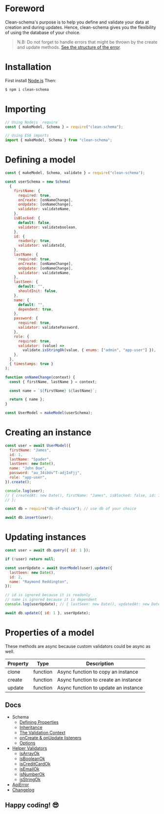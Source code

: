 # Foreword

Clean-schema's purpose is to help you define and validate your data at creation and during updates. Hence, clean-schema gives you the flexibility of using the database of your choice.

> N.B: Do not forget to handle errors that might be thrown by the create and update methods. [See the structure of the error](./docs/api-error.md#structure-of-apierror).

# Installation

First install [Node.js](http://nodejs.org/) Then:

```bash
$ npm i clean-schema
```

# Importing

```js
// Using Nodejs `require`
const { makeModel, Schema } = require("clean-schema");

// Using ES6 imports
import { makeModel, Schema } from "clean-schema";
```

# Defining a model

```js
const { makeModel, Schema, validate } = require("clean-schema");

const userSchema = new Schema(
  {
    firstName: {
      required: true,
      onCreate: [onNameChange],
      onUpdate: [onNameChange],
      validator: validateName,
    },
    isBlocked: {
      default: false,
      validator: validateboolean,
    },
    id: {
      readonly: true,
      validator: validateId,
    },
    lastName: {
      required: true,
      onCreate: [onNameChange],
      onUpdate: [onNameChange],
      validator: validateName,
    },
    lastSeen: {
      default: "",
      shouldInit: false,
    },
    name: {
      default: "",
      dependent: true,
    },
    password: {
      required: true,
      validator: validatePassword,
    },
    role: {
      required: true,
      validator: (value) =>
        validate.isStringOk(value, { enums: ["admin", "app-user"] }),
    },
  },
  { timestamps: true }
);

function onNameChange(context) {
  const { firstName, lastName } = context;

  const name = `${firstName} ${lastName}`;

  return { name };
}

const UserModel = makeModel(userSchema);
```

# Creating an instance

```js
const user = await UserModel({
  firstName: "James",
  id: 1,
  lastName: "Spader",
  lastSeen: new Date(),
  name: "John Doe",
  password: "au_34ibUv^T-adjInFjj",
  role: "app-user",
}).create();

console.log(user);
// { createdAt: new Date(), firstName: "James", isBlocked: false, id: 1, lastName: "Spader", lastSeen: "", name: "James Spader", password: "au_34ibUv^T-adjInFjj", role: "app-user", updatedAt: new Date(),
// };

const db = require("db-of-choice"); // use db of your choice

await db.insert(user);
```

# Updating instances

```js
const user = await db.query({ id: 1 });

if (!user) return null;

const userUpdate = await UserModel(user).update({
  lastSeen: new Date(),
  id: 2,
  name: "Raymond Reddington",
});

// id is ignored because it is readonly
// name is ignored because it is dependent
console.log(userUpdate); // { lastSeen: new Date(), updatedAt: new Date() }

await db.update({ id: 1 }, userUpdate);
```

# Properties of a model

These methods are async because custom validators could be async as well.

| Property | Type     | Description                          |
| -------- | -------- | ------------------------------------ |
| clone    | function | Async function to copy an instance   |
| create   | function | Async function to create an instance |
| update   | function | Async function to update an instance |

## Docs

- Schema
  - [Defining Properties](./docs/schema/definition.md#defining-a-schema)
  - [Inheritance](./docs/schema/definition.md#inheritance)
  - [The Validation Context](./docs/schema/definition.md#the-validation-context)
  - [onCreate & onUpdate listeners](./docs/schema/definition.md#oncreate--onupdate-handlers)
  - [Options](./docs/schema/definition.md#options)
- [Helper Validators](./docs/validate/index.md#built-in-validation-helpers)
  - [isArrayOk](./docs/validate/isArrayOk.md)
  - [isBooleanOk](./docs/validate/isBooleanOk.md)
  - [isCreditCardOk](./docs/validate/isCreditCardOk.md)
  - [isEmailOk](./docs/validate/isEmailOk.md)
  - [isNumberOk](./docs/validate/isNumberOk.md)
  - [isStringOk](./docs/validate/isStringOk.md)
- [ApiError](./docs/api-error.md#structure-of-apierror)
- [Changelog](./docs/CHANGELOG.md)

## Happy coding! 😎
